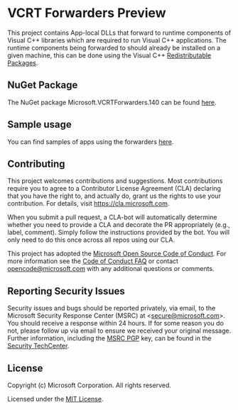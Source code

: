 # VCRT Forwarders Preview

This project contains App-local DLLs that forward to runtime components of Visual C++ libraries which are required to run Visual C++ applications. The runtime components being forwarded to should already be installed on a given machine, this can be done using the Visual C++ [Redistributable Packages](https://support.microsoft.com/en-us/help/2977003/the-latest-supported-visual-c-downloads).

## NuGet Package

The NuGet package Microsoft.VCRTForwarders.140 can be found [here](https://aka.ms/vcrtfwdnuget).

## Sample usage

You can find samples of apps using the forwarders [here](https://aka.ms/regfreewinrtsample).

## Contributing

This project welcomes contributions and suggestions.  Most contributions require you to agree to a
Contributor License Agreement (CLA) declaring that you have the right to, and actually do, grant us
the rights to use your contribution. For details, visit https://cla.microsoft.com.

When you submit a pull request, a CLA-bot will automatically determine whether you need to provide
a CLA and decorate the PR appropriately (e.g., label, comment). Simply follow the instructions
provided by the bot. You will only need to do this once across all repos using our CLA.

This project has adopted the [Microsoft Open Source Code of Conduct](https://opensource.microsoft.com/codeofconduct/).
For more information see the [Code of Conduct FAQ](https://opensource.microsoft.com/codeofconduct/faq/) or
contact [opencode@microsoft.com](mailto:opencode@microsoft.com) with any additional questions or comments.

## Reporting Security Issues
Security issues and bugs should be reported privately, via email, to the
Microsoft Security Response Center (MSRC) at <[secure@microsoft.com](mailto:secure@microsoft.com)>.
You should receive a response within 24 hours. If for some reason you do not, please follow up via
email to ensure we received your original message. Further information, including the
[MSRC PGP](https://technet.microsoft.com/en-us/security/dn606155) key, can be found in the
[Security TechCenter](https://technet.microsoft.com/en-us/security/default).

## License
Copyright (c) Microsoft Corporation. All rights reserved.

Licensed under the [MIT License](./LICENSE).
